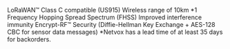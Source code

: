 LoRaWAN™ Class C compatible (US915)
Wireless range of 10km *1
Frequency Hopping Spread Spectrum (FHSS)
Improved interference immunity
Encrypt-RF™ Security (Diffie-Hellman Key Exchange + AES-128 CBC for sensor data messages)
*Netvox has a lead time of at least 35 days for backorders.
